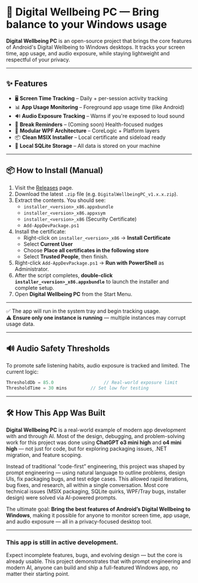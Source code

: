 # 🧭 Digital Wellbeing PC — Bring balance to your Windows usage

**Digital Wellbeing PC** is an open-source project that brings the core features of Android's Digital Wellbeing to Windows desktops. It tracks your screen time, app usage, and audio exposure, while staying lightweight and respectful of your privacy.

---

## ✨ Features

- 🖥️ **Screen Time Tracking** – Daily + per-session activity tracking
- 📊 **App Usage Monitoring** – Foreground app usage time (like Android)
- 🔊 **Audio Exposure Tracking** – Warns if you're exposed to loud sound
- 🧠 **Break Reminders** – (Coming soon) Health-focused nudges
- 🧱 **Modular WPF Architecture** – CoreLogic + Platform layers
- 📦 **Clean MSIX Installer** – Local certificate and sideload ready
- 💽 **Local SQLite Storage** – All data is stored on your machine

---

## 📦 How to Install (Manual)

1. Visit the [Releases](https://github.com/swarajdhondge/digitalwellbeingpc/releases) page.
2. Download the latest `.zip` file (e.g. `DigitalWellbeingPC_v1.x.x.zip`).
3. Extract the contents. You should see:
   - `installer_<version>_x86.appxbundle`
   - `installer_<version>_x86.appxsym`
   - `installer_<version>_x86` (Security Certificate)
   - `Add-AppDevPackage.ps1`
4. Install the certificate:
   - Right-click on `installer_<version>_x86` → **Install Certificate**
   - Select **Current User**
   - Choose **Place all certificates in the following store**
   - Select **Trusted People**, then finish.
5. Right-click `Add-AppDevPackage.ps1` → **Run with PowerShell** as Administrator.
6. After the script completes, **double-click `installer_<version>_x86.appxbundle`** to launch the installer and complete setup.
7. Open **Digital Wellbeing PC** from the Start Menu.

---

✅ The app will run in the system tray and begin tracking usage.  
⚠️ **Ensure only one instance is running** — multiple instances may corrupt usage data.

---

## 🔊 Audio Safety Thresholds

To promote safe listening habits, audio exposure is tracked and limited. The current logic:

```csharp
ThresholdDb = 85.0                   // Real-world exposure limit
ThresholdTime = 30 mins			// Set low for testing
```

---

## 🛠️ How This App Was Built

**Digital Wellbeing PC** is a real-world example of modern app development with and through AI.
Most of the design, debugging, and problem-solving work for this project was done using **ChatGPT o3 mini high** and **o4 mini high** — not just for code, but for exploring packaging issues, .NET migration, and feature scoping.

Instead of traditional “code-first” engineering, this project was shaped by prompt engineering — using natural language to outline problems, design UIs, fix packaging bugs, and test edge cases. This allowed rapid iterations, bug fixes, and research, all within a single conversation. Most core technical issues (MSIX packaging, SQLite quirks, WPF/Tray bugs, installer design) were solved via AI-powered prompts.

The ultimate goal:
**Bring the best features of Android’s Digital Wellbeing to Windows**, making it possible for anyone to monitor screen time, app usage, and audio exposure — all in a privacy-focused desktop tool.

---

### This app is still in active development.
Expect incomplete features, bugs, and evolving design — but the core is already usable.
This project demonstrates that with prompt engineering and modern AI, anyone can build and ship a full-featured Windows app, no matter their starting point.